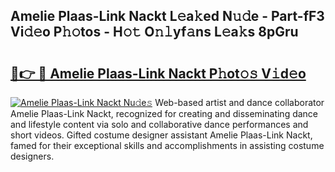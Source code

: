 ## Amelie Plaas-Link Nackt L𝚎a𝚔ed N𝚞𝚍e - Part-fF3 Vi𝚍𝚎o P𝚑𝚘tos - H𝚘𝚝 O𝚗𝚕yf𝚊ns L𝚎a𝚔s 8pGru

# <h2><a href="http://kfexmub.oniu.top/?m=Amelie+Plaas-Link+Nackt">🔗👉 🔴 Amelie Plaas-Link Nackt P𝚑ot𝚘𝚜 V𝚒d𝚎o</a></h2>

[![Amelie Plaas-Link Nackt Nu𝚍e𝚜](https://i.imgur.com/0qMVB7G.gif)](http://kfexmub.oniu.top/?m=Amelie+Plaas-Link+Nackt)
Web-based artist and dance collaborator Amelie Plaas-Link Nackt, recognized for creating and disseminating dance and lifestyle content via solo and collaborative dance performances and short videos. Gifted costume designer assistant Amelie Plaas-Link Nackt, famed for their exceptional skills and accomplishments in assisting costume designers.  

